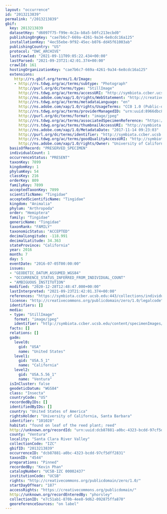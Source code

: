```yaml
---
layout: "occurrence"
id: "2013213839"
permalink: "/2013213839"
gbif:
  key: 2013213839
  datasetKey: "d6097f75-f99e-4c2a-b8a5-b0fc213ecbd0"
  publishingOrgKey: "cae7b6c7-669a-4261-9a34-6e8cdc16a125"
  installationKey: "4ec55ebe-9f92-45ec-b076-dd45f61003ab"
  publishingCountry: "US"
  protocol: "DWC_ARCHIVE"
  lastCrawled: "2021-09-11T09:05:22.434+00:00"
  lastParsed: "2021-09-23T21:42:01.374+00:00"
  crawlId: 161
  hostingOrganizationKey: "cae7b6c7-669a-4261-9a34-6e8cdc16a125"
  extensions:
    http://rs.gbif.org/terms/1.0/Image:
    - http://rs.tdwg.org/ac/terms/subtype: "Photograph"
      http://purl.org/dc/terms/type: "StillImage"
      http://rs.tdwg.org/ac/terms/accessURI: "http://symbiota.ccber.ucsb.edu/content/specimenImages/UCSB_IZC/UCSB-IZC00002/UCSB-IZC_00002437_lg.jpg"
      http://ns.adobe.com/xap/1.0/rights/WebStatement: "http://creativecommons.org/publicdomain/zero/1.0/"
      http://rs.tdwg.org/ac/terms/metadataLanguage: "en"
      http://ns.adobe.com/xap/1.0/rights/UsageTerms: "CC0 1.0 (Public-domain)"
      http://rs.tdwg.org/ac/terms/providerManagedID: "urn:uuid:8966dbc8-bacc-40ba-8b80-795d3586195d"
      http://purl.org/dc/terms/format: "image/jpeg"
      http://rs.tdwg.org/ac/terms/associatedSpecimenReference: "https://symbiota.ccber.ucsb.edu:443/collections/individual/index.php?occid=101028"
      http://rs.tdwg.org/ac/terms/thumbnailAccessURI: "http://symbiota.ccber.ucsb.edu/content/specimenImages/UCSB_IZC/UCSB-IZC00002/UCSB-IZC_00002437_tn.jpg"
      http://ns.adobe.com/xap/1.0/MetadataDate: "2017-11-14 09:23:03"
      http://purl.org/dc/terms/identifier: "http://symbiota.ccber.ucsb.edu/content/specimenImages/UCSB_IZC/UCSB-IZC00002/UCSB-IZC_00002437_lg.jpg"
      http://rs.tdwg.org/ac/terms/goodQualityAccessURI: "http://symbiota.ccber.ucsb.edu/content/specimenImages/UCSB_IZC/UCSB-IZC00002/UCSB-IZC_00002437.jpg"
      http://ns.adobe.com/xap/1.0/rights/Owner: "University of California, Santa Barbara"
  basisOfRecord: "PRESERVED_SPECIMEN"
  individualCount: 1
  occurrenceStatus: "PRESENT"
  taxonKey: 7899
  kingdomKey: 1
  phylumKey: 54
  classKey: 216
  orderKey: 809
  familyKey: 7899
  acceptedTaxonKey: 7899
  scientificName: "Tingidae"
  acceptedScientificName: "Tingidae"
  kingdom: "Animalia"
  phylum: "Arthropoda"
  order: "Hemiptera"
  family: "Tingidae"
  genericName: "Tingidae"
  taxonRank: "FAMILY"
  taxonomicStatus: "ACCEPTED"
  decimalLongitude: -118.991
  decimalLatitude: 34.363
  stateProvince: "California"
  year: 2016
  month: 7
  day: 5
  eventDate: "2016-07-05T00:00:00"
  issues:
  - "GEODETIC_DATUM_ASSUMED_WGS84"
  - "OCCURRENCE_STATUS_INFERRED_FROM_INDIVIDUAL_COUNT"
  - "AMBIGUOUS_INSTITUTION"
  modified: "2020-12-28T12:48:47.000+00:00"
  lastInterpreted: "2021-09-23T21:42:01.374+00:00"
  references: "https://symbiota.ccber.ucsb.edu:443/collections/individual/index.php?occid=101028"
  license: "http://creativecommons.org/publicdomain/zero/1.0/legalcode"
  identifiers: []
  media:
  - type: "StillImage"
    format: "image/jpeg"
    identifier: "http://symbiota.ccber.ucsb.edu/content/specimenImages/UCSB_IZC/UCSB-IZC00002/UCSB-IZC_00002437_lg.jpg"
  facts: []
  relations: []
  gadm:
    level0:
      gid: "USA"
      name: "United States"
    level1:
      gid: "USA.5_1"
      name: "California"
    level2:
      gid: "USA.5.56_1"
      name: "Ventura"
  isInCluster: false
  geodeticDatum: "WGS84"
  class: "Insecta"
  countryCode: "US"
  recordedByIDs: []
  identifiedByIDs: []
  country: "United States of America"
  rightsHolder: "University of California, Santa Barbara"
  identifier: "101028"
  habitat: "found on leaf of the reed plant; reed"
  http://unknown.org/recordId: "urn:uuid:dcb87881-a0bc-4323-bcdd-97cf5dff2831"
  county: "Ventura"
  locality: "Santa Clara River Valley"
  collectionCode: "IZC"
  gbifID: "2013213839"
  occurrenceID: "dcb87881-a0bc-4323-bcdd-97cf5dff2831"
  taxonID: "4544"
  preparations: "Pinned"
  recordedBy: "Kevin Phan"
  catalogNumber: "UCSB-IZC 00002437"
  institutionCode: "UCSB"
  rights: "http://creativecommons.org/publicdomain/zero/1.0/"
  startDayOfYear: "187"
  accessRights: "https://creativecommons.org/publicdomain/"
  http://unknown.org/recordEnteredBy: "phorsley"
  collectionID: "e7c51ab1-870b-4ee8-9d62-092875ffa870"
  georeferenceSources: "on label"
---
```

